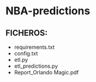 # NBA-predictions

## FICHEROS:
- requirements.txt
- config.txt
- etl.py
- etl_predictions.py
- Report_Orlando Magic.pdf
